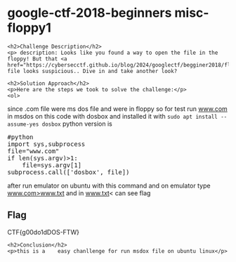 <title>google-ctf-2018-beginners misc-floppy1</title>

<!DOCTYPE html>
<html>

<body>
    <h1>google-ctf-2018-beginners misc-floppy1</h1>

    <h2>Challenge Description</h2>
    <p> description: Looks like you found a way to open the file in the floppy! But that <a href="https://cybersecctf.github.io/blog/2024/googlectf/begginer2018/floppymisc2/attachments/temp_extract/www.com">www.com<</a>  file looks suspicious.. Dive in and take another look?
 
</p>
 
    <h2>Solution Approach</h2>
    <p>Here are the steps we took to solve the challenge:</p>
    <ol>
since .com file were ms dos file and were in floppy so for test run www.com in msdos on this code with dosbox and installed it with <code>sudo apt install --assume-yes dosbox</code>
python version is 
<pre>
#python
import sys,subprocess
file="www.com"
if len(sys.argv)>1:
    file=sys.argv[1]
subprocess.call(['dosbox', file])
</pre>
 after run emulator on ubuntu with this command and on emulator type www.com>www.txt and in <a href="https://cybersecctf.github.io/blog/2024/googlectf/begginer2018/floppymisc2/attachments/temp_extract/www.txt">www.txt<</a> can see flag
    </ol>
<br>
    <h2>Flag</h2>
    <p class="flag">CTF{g00do1dDOS-FTW}
</p>

    <h2>Conclusion</h2>
    <p>this is a    easy chanllenge for run msdox file on ubuntu linux</p>
</body>
</html>




